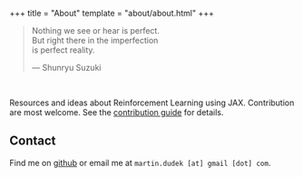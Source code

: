 +++
title = "About"
template = "about/about.html"
+++
 
> Nothing we see or hear is perfect.  
> But right there in the imperfection  
> is perfect reality.  
>
> — Shunryu Suzuki

<br>

Resources and ideas about Reinforcement Learning using JAX. Contribution are most welcome. See the [contribution guide](./contribution) for details. 


## Contact

Find me on [github](https://github.com/dorjeduck) or email me at `martin.dudek [at] gmail [dot] com`.



